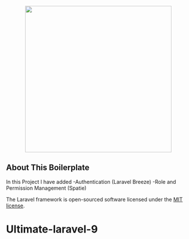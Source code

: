 <p align="center"><a href="https://frazshabbir.com" target="_blank"><img src="https://i.ibb.co/nLqcWjS/fs-logo.pn" width="400"></a></p>

## About This Boilerplate

In this Project I have added 
-Authentication (Laravel Breeze)
-Role and Permission Management (Spatie)

The Laravel framework is open-sourced software licensed under the [MIT license](https://opensource.org/licenses/MIT).

# Ultimate-laravel-9

